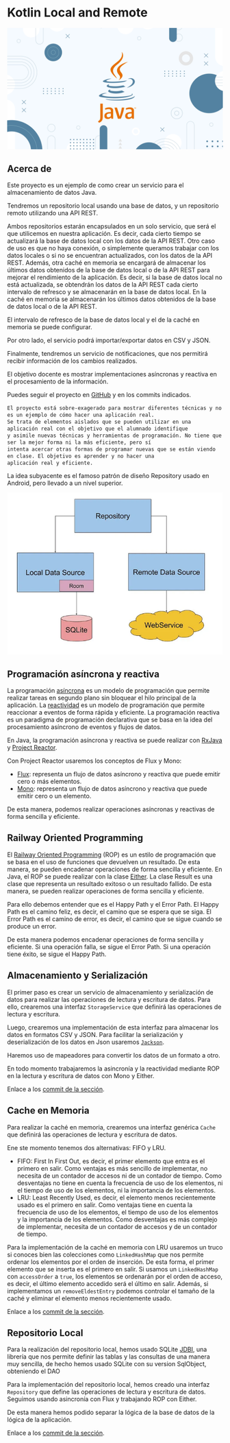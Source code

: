 # Kotlin Local and Remote

![Kotlin](./images/java.png)

## Acerca de

Este proyecto es un ejemplo de como crear un servicio para el almacenamiento de datos Java.

Tendremos un repositorio local usando una base de datos, y un repositorio remoto utilizando una API REST.

Ambos repositorios estarán encapsulados en un solo servicio, que será el que utilicemos en nuestra aplicación.
Es decir, cada cierto tiempo se actualizará la base de datos local con los datos de la API REST. Otro caso de uso es que
no haya conexión, o simplemente
queramos trabajar con los datos locales o si no se encuentran actualizados, con los datos de la API REST.
Además, otra caché en memoria se encargará de almacenar los últimos datos obtenidos de la base de datos local o de la
API REST para mejorar el rendimiento de la aplicación. Es decir, si la base de datos local no está actualizada, se
obtendrán los datos de la API REST cada cierto intervalo de refresco y se almacenarán en la base de datos local. En la
caché
en memoria se almacenarán los últimos datos obtenidos de la base de datos local o de la API REST.

El intervalo de refresco de la base de datos local y el de la caché en memoria se puede configurar.

Por otro lado, el servicio podrá importar/exportar datos en CSV y JSON.

Finalmente, tendremos un servicio de notificaciones, que nos permitirá recibir información de los cambios realizados.

El objetivo docente es mostrar implementaciones asíncronas y reactiva en el procesamiento de la información.

Puedes seguir el proyecto en [GitHub](https://github.com/joseluisgs/JavaLocalAndRemote) y en los commits indicados.

```
El proyecto está sobre-exagerado para mostrar diferentes técnicas y no es un ejemplo de cómo hacer una aplicación real.
Se trata de elementos aislados que se pueden utilizar en una aplicación real con el objetivo que el alumnado identifique
y asimile nuevas técnicas y herramientas de programación. No tiene que ser la mejor forma ni la más eficiente, pero sí
intenta acercar otras formas de programar nuevas que se están viendo en clase. El objetivo es aprender y no hacer una
aplicación real y eficiente. 
```

La idea subyacente es el famoso patrón de diseño Repository usado en Android, pero llevado a un nivel superior.

![Repository Pattern](./images/pattern.webp)

## Programación asíncrona y reactiva

La
programación [asíncrona](https://sunscrapers.com/blog/programming-async-vs-sync-best-approach/)
es un modelo de programación que permite realizar tareas en segundo plano sin bloquear el hilo
principal de
la aplicación.
La [reactividad](https://www.baeldung.com/cs/reactive-programming#:~:text=Reactive%20programming%20is%20a%20declarative,or%20reactive%20systems%20in%20general.)
es un modelo de programación que permite reaccionar a eventos de forma rápida y eficiente.
La programación reactiva es un paradigma de programación declarativa que se basa en la idea del procesamiento asíncrono
de eventos y flujos de datos.

En Java, la programación asíncrona y reactiva se puede realizar
con [RxJava](https://github.com/ReactiveX/RxJava)
y [Project Reactor](https://projectreactor.io/).

Con Project Reactor usaremos los conceptos de Flux y Mono:

- [Flux](https://projectreactor.io/docs/core/release/api/reactor/core/publisher/Flux.html): representa un flujo de
  datos asíncrono y reactiva que puede emitir cero o más elementos.
- [Mono](https://projectreactor.io/docs/core/release/api/reactor/core/publisher/Mono.html): representa un flujo de
  datos asíncrono y reactiva que puede emitir cero o un elemento.

De esta manera, podemos realizar operaciones asíncronas y reactivas de forma sencilla y eficiente.

## Railway Oriented Programming

El [Railway Oriented Programming](https://fsharpforfunandprofit.com/rop/) (ROP) es un estilo de programación que se basa
en el uso de funciones que devuelven un
resultado. De esta manera, se pueden encadenar operaciones de forma sencilla y eficiente. En Java, el ROP se puede
realizar con la clase [Either](https://www.baeldung.com/vavr-either). La clase Result es una clase que representa un
resultado exitoso o un resultado fallido.
De
esta manera, se pueden realizar operaciones de forma sencilla y eficiente.

Para ello debemos entender que es el Happy Path y el Error Path. El Happy Path es el camino feliz, es decir, el camino
que se espera que se siga. El Error Path es el camino de error, es decir, el camino que se sigue cuando se produce un
error.

De esta manera podemos encadenar operaciones de forma sencilla y eficiente. Si una operación falla, se sigue el Error
Path. Si una operación tiene éxito, se sigue el Happy Path.

## Almacenamiento y Serialización

El primer paso es crear un servicio de almacenamiento y serialización de datos para realizar las operaciones de lectura
y escritura de datos. Para ello, crearemos una interfaz `StorageService` que definirá las operaciones de lectura y
escritura.

Luego, crearemos una implementación de esta interfaz para almacenar los datos en formatos CSV y JSON.
Para facilitar la serialización y deserialización de los datos en Json
usaremos [`Jackson`](https://www.baeldung.com/jackson).

Haremos uso de mapeadores para convertir los datos de un formato a otro.

En todo momento trabajaremos la asincronía y la reactividad mediante ROP en la lectura y escritura de datos con Mono y
Either.

Enlace a
los [commit de la sección](https://github.com/joseluisgs/JavaLocalAndRemote/tree/f600e010270c47606abad7f9b7ccf8b72a0b39d4).

## Cache en Memoria

Para realizar la caché en memoria, crearemos una interfaz genérica `Cache` que definirá las operaciones de lectura y
escritura de datos.

Ene ste momento tenemos dos alternativas: FIFO y LRU.

- FIFO: First In First Out, es decir, el primer elemento que entra es el primero en salir. Como ventajas es más sencillo
  de implementar, no necesita de un contador de accesos ni de un contador de tiempo. Como desventajas no tiene en cuenta
  la frecuencia de uso de los elementos, ni el tiempo de uso de los elementos, ni la importancia de los elementos.
- LRU: Least Recently Used, es decir, el elemento menos recientemente usado es el primero en salir. Como ventajas tiene
  en cuenta la frecuencia de uso de los elementos, el tiempo de uso de los elementos y la importancia de los elementos.
  Como desventajas es más complejo de implementar, necesita de un contador de accesos y de un contador de tiempo.

Para la implementación de la caché en memoria con LRU usaremos un truco si conoces bien las colecciones
como `LinkedHashMap` que nos permite
ordenar los elementos por el orden de inserción. De esta forma, el primer elemento que se inserta es el primero en
salir. Si usamos
un `LinkedHashMap` con `accessOrder` a `true`, los elementos se ordenarán por el orden de acceso, es decir, el último
elemento accedido
será el último en salir. Además, si implementamos un `removeEldestEntry` podemos controlar el tamaño de la caché y
eliminar el elemento menos
recientemente usado.

Enlace a
los [commit de la sección](https://github.com/joseluisgs/JavaLocalAndRemote/tree/bc281698c58a160279ef5c4c4f0da3070ecb9e2e).

## Repositorio Local

Para la realización del repositorio local, hemos usado SQLite [JDBI](https://jdbi.org/),
una librería que nos permite definir las
tablas y las consultas de una manera muy sencilla, de hecho hemos usado SQLite con su version SqlObject, obteniendo el
DAO

Para la implementación del repositorio local, hemos creado una interfaz `Repository` que define las operaciones de
lectura y escritura de datos. Seguimos usando asincronía con Flux y trabajando ROP con Either.

De esta manera hemos podido separar la lógica de la base de datos de la lógica de la aplicación.

Enlace a
los [commit de la sección](https://github.com/joseluisgs/JavaLocalAndRemote/tree/7739f4fa3b755260afd762996cf2e68ddccdd231).